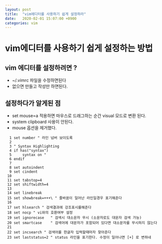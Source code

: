 ```yaml
---
layout: post
title:  "vim에디터를 사용하기 쉽게 설정하라"
date:   2020-02-01 15:07:00 +0900
categories: vim
---
```

# vim에디터를 사용하기 쉽게 설정하는 방법

## vim 에디터를 설정하려면 ?
- ~/.vimrc 파일을 수정하면된다
- 없으면 만들고 작성만 하면된다.

## 설정하다가 알게된 점
- set mouse=a 적용하면 마우스로 드래그하는 순간 visual 모드로 변환 된다.
- system clipboard 사용이 안된다.
- mouse 옵션을 제거했다.

```vim
  1 set number " 라인 넘버 보이도록
  2 
  3 " Syntax Highlighting
  4 if has("syntax")
  5     syntax on " 
  6 endif
  7 
  8 set autoindent
  9 set cindent
 10 
 11 set tabstop=4
 12 set shiftwidth=4
 13 
 14 set linebreak
 15 set showbreak=+++\ " 줄바꿈이 일어난 라인일경우 표기해준다
 16 
 17 set hlsearch " 검색결과에 강조표시를해준다
 18 set nocp " vi와의 호환여부 설정
 19 set ignorecase   " 검색시 대소문자 무시 (소문자로도 대문자 검색 가능)
 20 set smartcase    " 검색어에 대문자가 포함되어 있다면 대소문자를 무시하지 않는다
 21 
 22 set incsearch " 검색어를 한글자 입력할때마자 찾아준다
 23 set laststatus=2 " status 라인을 표기한다. 수정이 일어나면 [+] 로 변하네
```